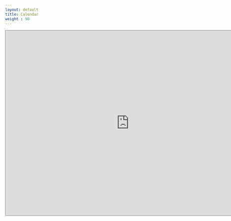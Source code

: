 ```yaml
---
layout: default
title: Calendar
weight : 98
---
```


<iframe src="https://calendar.google.com/calendar/b/2/embed?height=600&amp;wkst=1&amp;bgcolor=%23ffffff&amp;ctz=America%2FLos_Angeles&amp;src=YWk0ZWFydGhzY2llbmNlQGdtYWlsLmNvbQ&amp;color=%23039BE5&amp;showPrint=1&amp;showTabs=1&amp;mode=AGENDA" style="border:solid 1px #777" width="800" height="600" frameborder="0" scrolling="no"></iframe>
